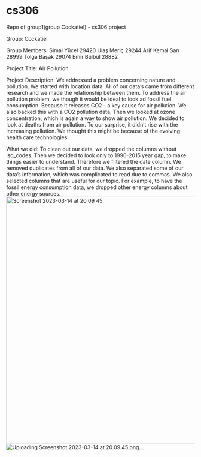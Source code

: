 # cs306
Repo of group1(group Cockatiel) - cs306 project

Group: Cockatiel

Group Members:
Şimal Yücel 29420 
Ulaş Meriç 29244
Arif Kemal Sarı 28999 
Tolga Başak 29074 
Emir Bülbül 28882

Project Title: Air Pollution

Project Description: 
We addressed a problem concerning nature and pollution. We started with location data. All of our data’s came from different research and we made the relationship between them. To address the air pollution problem, we though it would be ideal to look ad fossil fuel consumption. Because it releases CO2 - a key cause for air pollution. We also backed this with a CO2 pollution data. Then we looked at ozone concentration, which is again a way to show air pollution. We decided to look at deaths from air pollution. To our surprise, it didn’t rise with the increasing pollution. We thought this might be because of the evolving health care technologies.

What we did: 
To clean out our data, we dropped the columns without iso_codes. Then we decided to look only to 1990-2015 year gap, to make things easier to understand. Therefore we filtered the date column. We removed duplicates from all of our data. We also separated some of our data’s information, which was complicated to read due to commas. We also selected columns that are useful for our topic. For example, to have the fossil energy consumption data, we dropped other energy columns about other energy sources.<img width="660" alt="Screenshot 2023-03-14 at 20 09 45" src="https://user-images.githubusercontent.com/127803834/225084198-435a7519-ba6e-4dfc-9f38-b282f196cfb3.png">
![Uploading Screenshot 2023-03-14 at 20.09.45.png…]()
